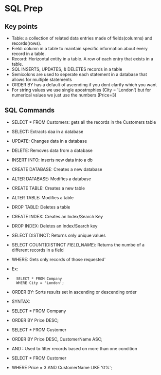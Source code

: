 # **SQL Prep**
## Key points
- Table: a collection of related data entries made of fields(columns) and records(rows).
- Field: column in a table to maintain specific information about every record in a table.
- Record: Horizontal entity in a table. A row of each entry that exists in a table.
- SQL INSERTS, UPDATES, & DELETES records in a table
- Semicolons are used to seperate each statement in a database that allows for multiple statements
- ORDER BY has a default of ascending if you dont clarify which you want
- For string values we use single apostrophies (City = 'London') but for numerical values we just use the numbers (Price=3) 
## SQL Commands
- SELECT * FROM Customers: gets all the records in the Customers table
- SELECT: Extracts daa in a database
- UPDATE: Changes data in a database
- DELETE: Removes data from a database
- INSERT INTO: inserts new data into a db
- CREATE DATABASE: Creates a new database
- ALTER DATABASE: Modifies a database
- CREATE TABLE: Creates a new table
- ALTER TABLE: Modifies a table
- DROP TABLE: Deletes a table
- CREATE INDEX: Creates an Index/Search Key
- DROP INDEX: Deletes an Index/Search key
- SELECT DISTINCT: Returns only unique values
- SELECT COUNT(DISTINCT  *FIELD_NAME*): Returns the numbe of a different records in a field
- WHERE: Gets only records of those requested'
-   Ex:
-       SELECT * FROM Company
        WHERE City = 'London';
- ORDER BY: Sorts results set in ascending or descending order
- SYNTAX:
-    SELECT * FROM Company
-    ORDER BY Price DESC;

-   SELECT * FROM Customer
-   ORDER BY Price DESC, CustomerName ASC;
- AND : Used to filter records based on more than one condition
-   SELECT * FROM Customer
-   WHERE Price = 3 AND CustomerName LIKE 'G%';
